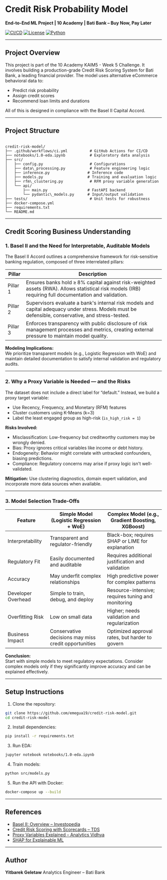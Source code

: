 # Credit Risk Probability Model  
**End-to-End ML Project | 10 Academy | Bati Bank – Buy Now, Pay Later**

[![CI/CD](https://img.shields.io/github/actions/workflow/status/<your-username>/credit-risk-model/ci.yml?label=CI%2FCD&style=flat-square)](https://github.com/<your-username>/credit-risk-model/actions)
[![License](https://img.shields.io/badge/license-MIT-blue.svg?style=flat-square)](./LICENSE)
[![Python](https://img.shields.io/badge/Python-3.10+-blue.svg?style=flat-square)](https://www.python.org/)

---

## Project Overview

This project is part of the 10 Academy KAIM5 - Week 5 Challenge. It involves building a production-grade Credit Risk Scoring System for Bati Bank, a leading financial provider. The model uses alternative eCommerce behavioral data to:

- Predict risk probability  
- Assign credit scores  
- Recommend loan limits and durations  

All of this is designed in compliance with the Basel II Capital Accord.

---

## Project Structure

```

credit-risk-model/
├── .github/workflows/ci.yml          # GitHub Actions for CI/CD
├── notebooks/1.0-eda.ipynb           # Exploratory data analysis
├── src/
│   ├── config.py                     # Configurations
│   ├── data\_processing.py           # Feature engineering logic
│   ├── inference.py                 # Inference code
│   ├── models.py                    # Training and evaluation logic
│   ├── rfm\_clustering.py            # RFM proxy variable generation
│   └── api/
│       ├── main.py                  # FastAPI backend
│       └── pydantic\_models.py      # Input/output validation
├── tests/                            # Unit tests for robustness
├── docker-compose.yml
├── requirements.txt
└── README.md

````

---

## Credit Scoring Business Understanding

### 1. Basel II and the Need for Interpretable, Auditable Models

The Basel II Accord outlines a comprehensive framework for risk-sensitive banking regulation, composed of three interrelated pillars:

| Pillar       | Description |
|--------------|-------------|
| Pillar 1     | Ensures banks hold ≥ 8% capital against risk-weighted assets (RWA). Allows statistical risk models (IRB) requiring full documentation and validation. |
| Pillar 2     | Supervisors evaluate a bank's internal risk models and capital adequacy under stress. Models must be defensible, conservative, and stress-tested. |
| Pillar 3     | Enforces transparency with public disclosure of risk management processes and metrics, creating external pressure to maintain model quality. |

**Modeling Implications:**  
We prioritize transparent models (e.g., Logistic Regression with WoE) and maintain detailed documentation to satisfy internal validation and regulatory audits.

---

### 2. Why a Proxy Variable is Needed — and the Risks

The dataset does not include a direct label for “default.” Instead, we build a proxy target variable:

- Use Recency, Frequency, and Monetary (RFM) features  
- Cluster customers using K-Means (k=3)  
- Label the least engaged group as high-risk (`is_high_risk = 1`)

**Risks Involved:**

- Misclassification: Low-frequency but creditworthy customers may be wrongly denied.
- Bias: Proxy ignores critical variables like income or debt history.
- Endogeneity: Behavior might correlate with untracked confounders, biasing predictions.
- Compliance: Regulatory concerns may arise if proxy logic isn't well-validated.

**Mitigation:** Use clustering diagnostics, domain expert validation, and incorporate more data sources when available.

---

### 3. Model Selection Trade-Offs

| Feature             | Simple Model (Logistic Regression + WoE)        | Complex Model (e.g., Gradient Boosting, XGBoost) |
|---------------------|--------------------------------------------------|---------------------------------------------------|
| Interpretability     | Transparent and regulator-friendly               | Black-box; requires SHAP or LIME for explanation  |
| Regulatory Fit       | Easily documented and auditable                  | Requires additional justification and validation  |
| Accuracy             | May underfit complex relationships               | High predictive power for complex patterns        |
| Developer Overhead   | Simple to train, debug, and deploy               | Resource-intensive; requires tuning and monitoring |
| Overfitting Risk     | Low on small data                                | Higher; needs validation and regularization       |
| Business Impact      | Conservative decisions may miss credit opportunities | Optimized approval rates, but harder to govern    |

**Conclusion:**  
Start with simple models to meet regulatory expectations. Consider complex models only if they significantly improve accuracy and can be explained effectively.

---

## Setup Instructions

1. Clone the repository:
```bash
git clone https://github.com/emegua19/credit-risk-model.git
cd credit-risk-model
````

2. Install dependencies:

```bash
pip install -r requirements.txt
```

3. Run EDA:

```bash
jupyter notebook notebooks/1.0-eda.ipynb
```

4. Train models:

```bash
python src/models.py
```

5. Run the API with Docker:

```bash
docker-compose up --build
```

---

## References

* [Basel II: Overview – Investopedia](https://www.investopedia.com/terms/b/baselii.asp)
* [Credit Risk Scoring with Scorecards – TDS](https://towardsdatascience.com/how-to-develop-a-credit-risk-model-and-scorecard-91335fc01f03)
* [Proxy Variables Explained – Analytics Vidhya](https://www.analyticsvidhya.com/blog/2021/06/how-to-use-proxy-variables-in-a-regression-model/)
* [SHAP for Explainable ML](https://github.com/slundberg/shap)

---

## Author

**Yitbarek Geletaw**
Analytics Engineer – Bati Bank